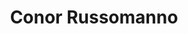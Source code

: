 ---
layout      : member
bodyid      : "members"
bodyclass   : "content"

title       : "Conor Russomanno"
photo       : "conor.jpg"
description : "Artist, Engineer, Brain-Hacker"
quote       : 

links:
 - url      : "https://github.com/conorrussomanno"
   icon     : "fa-github"
 - url      : "https://twitter.com/russomanno15"
   icon     : "fa-twitter"
 - url      : "http://www.openbci.com/"
   icon     : "fa-globe"

interviewed :
---